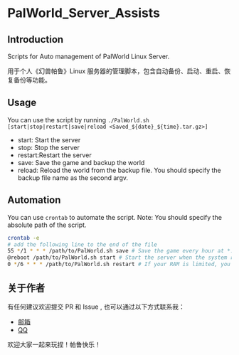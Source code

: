 # PalWorld_Server_Assists

## Introduction

Scripts for Auto management of PalWorld Linux Server.

用于个人《幻兽帕鲁》Linux 服务器的管理脚本，包含自动备份、启动、重启、恢复备份等功能。

## Usage

You can use the script by running `./PalWorld.sh [start|stop|restart|save|reload <Saved_${date}_${time}.tar.gz>]`

* start: Start the server
* stop: Stop the server
* restart:Restart the server
* save: Save the game and backup the world
* reload: Reload the world from the backup file. You should specify the backup file name as the second argv.

## Automation

You can use `crontab` to automate the script. Note: You should specify the absolute path of the script.

```bash
crontab -e
# add the following line to the end of the file
55 */1 * * * /path/to/PalWorld.sh save # Save the game every hour at *:55
@reboot /path/to/PalWorld.sh start # Start the server when the system reboot
0 */6 * * * /path/to/PalWorld.sh restart # If your RAM is limited, you should restart the service regularly.
```

## 关于作者

有任何建议欢迎提交 PR 和 Issue , 也可以通过以下方式联系我：

* [邮箱](mailto:2271089251@qq.com)
* [QQ](http://wpa.qq.com/msgrd?v=3&uin=2271089251&site=qq&menu=yes)

欢迎大家一起来玩捏！帕鲁快乐！
